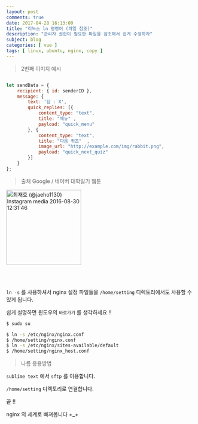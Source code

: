 ```yaml
---
layout: post
comments: true
date: 2017-04-28 16:13:00
title: "리눅스 ln 명령어 (파일 참조)"
description: "관리자 권한이 필요한 파일을 참조해서 쉽게 수정하자"
subject: blog
categories: [ vue ]
tags: [ linux, ubuntu, nginx, copy ]
---
```


> 2번째 이미지 예시

```javascript

let sendData = {
    recipient: { id: senderID },
    message: {
        text: '답 : X',
        quick_replies: [{
            content_type: "text",
            title: "메뉴" ,
            payload: "quick_menu"
        }, {
            content_type: "text",
            title: "다음 퀴즈"  ,
            image_url: "http://example.com/img/rabbit.png",
            payload: "quick_next_quiz"
        }]
    }
};

```

> 출처 Google / 네이버 대학일기 웹툰

<img src="https://scontent-ams3-1.cdninstagram.com/t51.2885-15/s640x640/sh0.08/e35/14156669_174188959657054_1410514566_n.jpg" alt="최재호 (@jaeho1130) Instagram media 2016-08-30 12:31:46" title="최재호 (@jaeho1130) Instagram media 2016-08-30 12:31:46 #포돌포돌동글동글#웹툰#대학일기웹툰" style="width: 200px;">

<br><br>

`ln -s` 를 사용하셔서 nginx 설정 파일들을 `/home/setting` 디렉토리에서도 사용할 수 있게 됩니다.

쉽게 설명하면 윈도우의 `바로가기` 를 생각하세요 !!

```bash
$ sudo su

$ ln -s /etc/nginx/nginx.conf
$ /home/setting/nginx.conf
$ ln -s /etc/nginx/sites-available/default
$ /home/setting/nginx_host.conf
```

> 나름 응용방법

`sublime text` 에서 `sftp` 를 이용합니다.

`/home/setting` 디렉토리로 연결합니다.

끝 !!

nginx 의 세계로 빠져봅니다 +_+